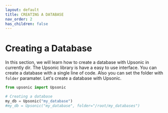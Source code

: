 ```yaml
---
layout: default
title: CREATING A DATABASE
nav_order: 2
has_children: false
---
```


# Creating a Database
In this section, we will learn how to create a database with Upsonic in currently dir. The Upsonic library is have a easy to use interface. You can create a database with a single line of code. Also you can set the folder with `folder` paramater. Let's create a database with Upsonic.

```python
from upsonic import Upsonic

# Creating a database
my_db = Upsonic("my_database")
#my_db = Upsonic("my_database", folder="/root/my_databases")
```